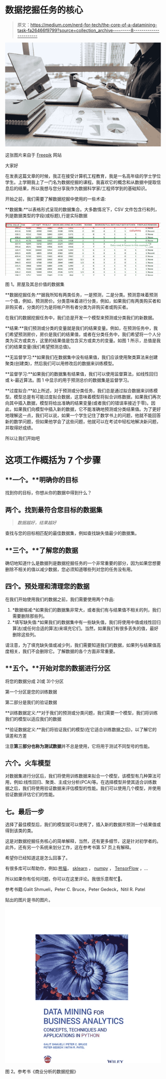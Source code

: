 # 数据挖掘任务的核心

> 原文：<https://medium.com/nerd-for-tech/the-core-of-a-datamining-task-fa26466f9799?source=collection_archive---------8----------------------->

![](img/b59810453f807b092ee2558daa1d9711.png)

这张图片来自于 [Freepik](http://www.freepik.com) 网站

大家好

在发表这篇文章的时候，我正在接受计算机工程教育，我是一名高年级的学士学位学生。上学期我上了一门名为数据挖掘的课程。我喜欢它的概念和从数据中提取信息后的结果，所以我想与您分享我作为数据科学家/工程师学到的基础知识。

开始之前，我们需要了解数据挖掘中使用的一些术语:

**数据集:**以表格形式呈现的数据集合。大多数情况下，CSV 文件包含行和列，列是数据类型的字段(或标题),行是实际数据

![](img/8d331249eb350d307c07961ed7fe1dba.png)

图 1。房屋及其总价值的数据集

**数据挖掘任务:**据我所知有两类任务，一是预测，二是分类。预测意味着预测一个值，例如，预测房价。分类意味着进行分类，例如，如果我们有两类购买者和非购买者，分类的行为是将帐户所有者分类为非购买者或购买者。

在我们的数据挖掘任务中，我们总是开发一个模型来预测或分类我们的新数据。

**结果:**我们预测或分类的变量就是我们的结果变量。例如，在预测任务中，我们希望预测房价，房价是我们的结果值，或者在分类任务中，我们希望将一个人分类为买方或卖方，这里的结果值是包含买方或卖方的变量。如图 1 所示，总值是我们的结果变量(我们希望预测总值)。

**无监督学习:**如果我们在数据集中没有结果值，我们应该使用聚类算法来创建聚类(创建类)，然后我们可以用修改后的数据来训练模型。

**监督学习:**如果我们的数据集有结果值，我们可以使用监督算法，如线性回归或 k-最近算法。图 1 中显示的用于预测总价的数据集是监督学习。

**过度拟合:**如上所述，对于预测或分类任务，我们总是通过拟合数据来训练模型。模型总是有可能过度拟合数据，这意味着模型将拟合训练数据，如果我们再次向其中插入数据，模型将给出准确的结果变量(或者我们的错误率接近于零)。因此，如果我们向模型中插入新的数据，它不能准确地预测或分类结果值。为了更好地理解这一点，我们可以说，如果一个学生记住了数学书上的问题，他就不能回答新的数学问题，但如果他学会了这些问题，他就可以在考试中轻松地解决新问题，并取得好成绩。

所以让我们开始吧

# 这项工作概括为 7 个步骤

## **一个。**明确你的目标

找到你的目标，你想从你的数据中得到什么？

## 两个。找到最符合您目标的数据集

> *数据越好，结果越好*

查找与您的目标相匹配的最佳数据集，例如查找缺失值最少的数据集。

## **三个。**了解您的数据

确切地知道什么是数据列是数据挖掘任务的一个非常重要的部分，因为如果您想要删除不相关的值以减少数据，您必须知道哪些列对您的任务没有用。

## **四个。预处理和清理您的数据**

在我们开始使用我们的数据之前，我们需要使用两个作品:

1.  *数据缩减:*如果我们的数据集非常大，或者我们有与结果值不相关的列，我们需要删除那些列。
2.  *填写缺失值:*如果我们的数据集中有一些缺失值，我们将使用中值或线性回归算法(或任何合适的算法)来填充它们。当然，如果我们有很多丢失的值，最好删除这些列。

请注意，为了填充缺失值或减少列，我们需要知道我们的数据，如果列与结果值高度相关，我们不会删除它。了解数据的各个方面非常重要。

## **五个。**开始对您的数据进行分区

将您的数据分成 2(或 3)个分区

第一个分区是您的训练数据

第二部分是我们的验证数据

**训练数据定义:**对于我们的预测或分类问题，我们需要一个模型，我们将训练我们的模型以适应我们的数据

**验证数据定义:**我们将验证我们的模型(在它适合训练数据之后)，以了解它的误差和方差

注意**第三部分也称为测试数据**并不总是使用，它将用于测试不同型号的性能。

## **六个。火车模型**

对数据集进行分区后，我们将使用训练数据来拟合一个模型，该模型有几种算法可用，例如:线性回归、聚类、主成分分析(PCA)等。在选择模型并使其适合训练数据之后，我们将使用验证数据来评估模型的性能。我们可以使用几个模型，并使用验证数据评估它们的性能。

## **七。最后一步**

选择了最佳模型后，我们的模型就可以使用了，插入新的数据并预测一个结果值或得到该类的类。

这是对数据挖掘任务核心的简单解释，当然，还有更多细节，这是针对初学者的。此外，还有另一个系统来划分工作，这在参考书第 57 页上有解释。

希望你已经知道这是怎么回事了。

有很多库可以帮助你，例如:[熊猫](https://pandas.pydata.org/)， [sklearn](https://scikit-learn.org/) ， [numpy](https://numpy.org/) ， [TensorFlow](https://www.tensorflow.org/) ，…

所以如果你有任何问题，你可以在这里评论。我很乐意帮忙🙂。

参考书籍:Galit Shmueli，Peter C. Bruce，Peter Gedeck，Nitil R. Patel

贴出的图片是书的图片。

![](img/d7805993d142960f2ff05ace920e7e34.png)

图 2。参考书《商业分析的数据挖掘》